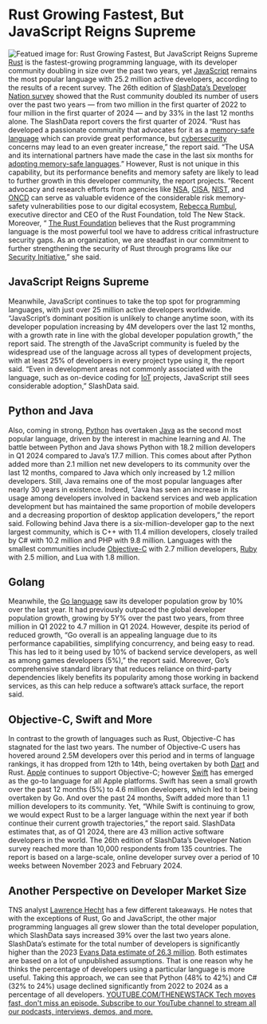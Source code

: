 # Rust Growing Fastest, But JavaScript Reigns Supreme
![Featued image for: Rust Growing Fastest, But JavaScript Reigns Supreme](https://cdn.thenewstack.io/media/2024/06/97415545-charlie-wollborg-eked8nqdmfq-unsplash-1-1024x768.jpg)
[Rust](https://thenewstack.io/microsofts-1m-vote-of-confidence-in-rusts-future/) is the fastest-growing programming language, with its developer community doubling in size over the past two years, yet [JavaScript](https://thenewstack.io/javascript-on-demand-how-qwik-differs-from-react-hydration/) remains the most popular language with 25.2 million active developers, according to the results of a recent survey.
The 26th edition of
[SlashData’s Developer Nation survey](https://ahdt-zgph.maillist-manage.net/click/1a0d1fba490228f1/1a0d1fba4901e6a9) showed that the Rust community doubled its number of users over the past two years — from two million in the first quarter of 2022 to four million in the first quarter of 2024 — and by 33% in the last 12 months alone. The SlashData report covers the first quarter of 2024.
“Rust has developed a passionate community that advocates for it as a
[memory-safe language](https://thenewstack.io/out-with-c-and-c-in-with-memory-safety/) which can provide great performance, but [cybersecurity](https://thenewstack.io/how-to-get-started-filling-3-4-million-cybersecurity-jobs/) concerns may lead to an even greater increase,” the report said. “The USA and its international partners have made the case in the last six months for [adopting memory-safe languages](https://thenewstack.io/rust-on-the-rise-new-advocacy-expected-to-advance-adoption/).”
However, Rust is not unique in this capability, but its performance benefits and memory safety are likely to lead to further growth in this developer community, the report projects.
“Recent advocacy and research efforts from agencies like
[NSA](https://www.nsa.gov/Press-Room/Press-Releases-Statements/Press-Release-View/Article/3608324/us-and-international-partners-issue-recommendations-to-secure-software-products/), [CISA](https://www.cisa.gov/), [NIST](https://www.nist.gov/itl/ssd/software-quality-group/safer-languages), and [ONCD](https://www.whitehouse.gov/oncd/briefing-room/2024/02/26/press-release-technical-report/) can serve as valuable evidence of the considerable risk memory-safety vulnerabilities pose to our digital ecosystem, [Rebecca Rumbul](https://www.linkedin.com/in/rebecca-rumbul-96a5441a/?originalSubdomain=uk), executive director and CEO of the Rust Foundation, told The New Stack.
Moreover, “
[The Rust Foundation](https://rustfoundation.org/) believes that the Rust programming language is the most powerful tool we have to address critical infrastructure security gaps. As an organization, we are steadfast in our commitment to further strengthening the security of Rust through programs like our [Security Initiative](https://foundation.rust-lang.org/news/second-security-initiative-report-details-rust-security-advancements/),” she said.
## JavaScript Reigns Supreme
Meanwhile, JavaScript continues to take the top spot for programming languages, with just over 25 million active developers worldwide.
“JavaScript’s dominant position is unlikely to change anytime soon, with its developer population increasing by 4M developers over the last 12 months, with a growth rate in line with the global developer population growth,” the report said.
The strength of the JavaScript community is fueled by the widespread use of the language across all types of development projects, with at least 25% of developers in every project type using it, the report said. “Even in development areas not commonly associated with the language, such as on-device coding for
[IoT](https://thenewstack.io/arm-pushes-ai-into-the-smallest-iot-devices-with-cortex-m52-chip/) projects, JavaScript still sees considerable adoption,” SlashData said.
## Python and Java
Also, coming in strong,
[Python](https://thenewstack.io/how-python-is-evolving/) has overtaken [Java](https://thenewstack.io/java-22-making-java-more-attractive-for-ai-apps-workloads/) as the second most popular language, driven by the interest in machine learning and AI.
The battle between Python and Java shows Python with 18.2 million developers in Q1 2024 compared to Java’s 17.7 million. This comes about after Python added more than 2.1 million net new developers to its community over the last 12 months, compared to Java which only increased by 1.2 million developers.
Still, Java remains one of the most popular languages after nearly 30 years in existence.
Indeed, “Java has seen an increase in its usage among developers involved in backend services and web application development but has maintained the same proportion of mobile developers and a decreasing proportion of desktop application developers,” the report said.
Following behind Java there is a six-million-developer gap to the next largest community, which is C++ with 11.4 million developers, closely trailed by C# with 10.2 million and PHP with 9.8 million. Languages with the smallest communities include
[Objective-C](https://thenewstack.io/objective-cs-roots-in-the-life-of-brad-cox/) with 2.7 million developers, [Ruby](https://thenewstack.io/ruby-devs-try-sinatra-before-moving-up-to-ruby-on-rails/) with 2.5 million, and Lua with 1.8 million.
## Golang
Meanwhile, the
[Go language](https://thenewstack.io/go-the-programming-language-of-the-cloud/) saw its developer population grow by 10% over the last year. It had previously outpaced the global developer population growth, growing by 5Y% over the past two years, from three million in Q1 2022 to 4.7 million in Q1 2024.
However, despite its period of reduced growth, “Go overall is an appealing language due to its performance capabilities, simplifying concurrency, and being easy to read. This has led to it being used by 10% of backend service developers, as well as among games developers (5%),” the report said.
Moreover, Go’s comprehensive standard library that reduces reliance on third-party dependencies likely benefits its popularity among those working in backend services, as this can help reduce a software’s attack surface, the report said.
## Objective-C, Swift and More
In contrast to the growth of languages such as Rust, Objective-C has stagnated for the last two years. The number of Objective-C users has hovered around 2.5M developers over this period and in terms of language rankings, it has dropped from 12th to 14th, being overtaken by both
[Dart](https://thenewstack.io/dev-news-dart-3-meets-wasm-flutter-3-10-and-qwik-streamable-javascript/) and Rust. [Apple](https://thenewstack.io/apple-comet-brings-fast-vector-processing-to-apache-spark/) continues to support Objective-C; however [Swift](https://thenewstack.io/apple-highlights-swift-enhancements-at-wwdc22/) has emerged as the go-to language for all Apple platforms. Swift has seen a small growth over the past 12 months (5%) to 4.6 million developers, which led to it being overtaken by Go. And over the past 24 months, Swift added more than 1.1 million developers to its community.
Yet, “While Swift is continuing to grow, we would expect Rust to be a larger language within the next year if both continue their current growth trajectories,” the report said.
SlashData estimates that, as of Q1 2024, there are 43 million active software developers in the world.
The 26th edition of SlashData’s Developer Nation survey reached more than 10,000 respondents from 135 countries. The report is based on a large-scale, online developer survey over a period of 10 weeks between November 2023 and February 2024.
## Another Perspective on Developer Market Size
TNS analyst
[Lawrence Hecht](https://thenewstack.io/author/lawrence-hecht/) has a few different takeaways. He notes that with the exceptions of Rust, Go and JavaScript, the other major programming languages all grew slower than the total developer population, which SlashData says increased 39% over the last two years alone.
SlashData’s estimate for the total number of developers is significantly higher than the 2023
[Evans Data estimate of 26.3 million](https://thenewstack.io/dev-news-16m-javascript-devs-reacts-abramov-leaves-meta/). Both estimates are based on a lot of unpublished assumptions. That is one reason why he thinks the percentage of developers using a particular language is more useful.
Taking this approach, we can see that Python (48% to 42%) and C# (32% to 24%) usage declined significantly from 2022 to 2024 as a percentage of all developers.
[
YOUTUBE.COM/THENEWSTACK
Tech moves fast, don't miss an episode. Subscribe to our YouTube
channel to stream all our podcasts, interviews, demos, and more.
](https://youtube.com/thenewstack?sub_confirmation=1)